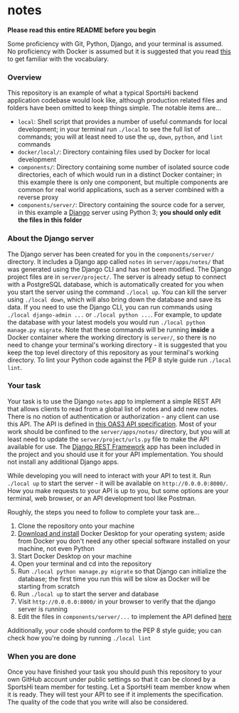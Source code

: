 # notes

**Please read this entire README before you begin**

Some proficiency with Git, Python, Django, and your terminal is assumed. No proficiency with Docker is assumed but it is suggested that you read [this](https://docs.docker.com/engine/docker-overview/) to get familiar with the vocabulary.

### Overview

This repository is an example of what a typical SportsHi backend application codebase would look like, although production related files and folders have been omitted to keep things simple. The notable items are...
- `local`: Shell script that provides a number of useful commands for local development; in your terminal run `./local` to see the full list of commands; you will at least need to use the `up`, `down`, `python`, and `lint` commands
- `docker/local/`: Directory containing files used by Docker for local development
- `components/`: Directory containing some number of isolated source code directories, each of which would run in a distinct Docker container; in this example there is only one component, but multiple components are common for real world applications, such as a server combined with a reverse proxy
- `components/server/`: Directory containing the source code for a server, in this example a [Django](https://www.djangoproject.com/) server using Python 3; **you should only edit the files in this folder**

### About the Django server

The Django server has been created for you in the `components/server/` directory. It includes a Django app called `notes` in `server/apps/notes/` that was generated using the Django CLI and has not been modified. The Django project files are in  `server/project/`. The server is already setup to connect with a PostgreSQL database, which is automatically created for you when you start the server using the command `./local up`. You can kill the server using `./local down`, which will also bring down the database and save its data. If you need to use the Django CLI, you can run commands using `./local django-admin ...` or `./local python ...`. For example, to update the database with your latest models you would run `./local python manage.py migrate`. Note that these commands will be running **inside** a Docker container where the working directory is `server/`, so there is no need to change your terminal's working directory - it is suggested that you keep the top level directory of this repository as your terminal's working directory. To lint your Python code against the PEP 8 style guide run `./local lint`.

### Your task

Your task is to use the Django `notes` app to implement a simple REST API that allows clients to read from a global list of notes and add new notes. There is no notion of authentication or authorization - any client can use this API. The API is defined in [this OAS3 API specification](https://app.swaggerhub.com/apis/sportshi-team/notes/1.0). Most of your work should be confined to the `server/apps/notes/` directory, but you will at least need to update the `server/project/urls.py` file to make the API available for use. The [Django REST Framework](https://www.django-rest-framework.org/) app has been included in the project and you should use it for your API implementation. You should not install any additional Django apps.

While developing you will need to interact with your API to test it. Run `./local up` to start the server - it will be available on `http://0.0.0.0:8000/`. How you make requests to your API is up to you, but some options are your terminal, web browser, or an API development tool like Postman.

Roughly, the steps you need to follow to complete your task are...

1. Clone the repository onto your machine
2. [Download and install](https://www.docker.com/products/docker-desktop) Docker Desktop for your operating system; aside from Docker you don't need any other special software installed on your machine, not even Python
3. Start Docker Desktop on your machine
4. Open your terminal and cd into the repository
5. Run `./local python manage.py migrate` so that Django can initialize the database; the first time you run this will be slow as Docker will be starting from scratch
6. Run `./local up` to start the server and database
7. Visit `http://0.0.0.0:8000/` in your browser to verify that the django server is running
8. Edit the files in `components/server/...` to implement the API defined [here](https://app.swaggerhub.com/apis/sportshi-team/notes/1.0)

Additionally, your code should conform to the PEP 8 style guide; you can check how you're doing by running `./local lint`

### When you are done

 Once you have finished your task you should push this repository to your own GitHub account under public settings so that it can be cloned by a SportsHi team member for testing. Let a SportsHi team member know when it is ready. They will test your API to see if it implements the specification. The quality of the code that you write will also be considered.
